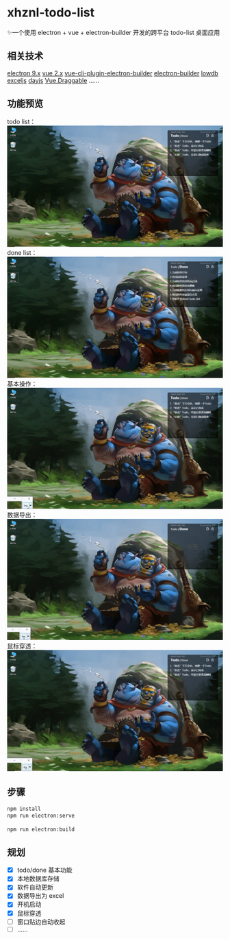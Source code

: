# xhznl-todo-list

:sparkles:一个使用 electron + vue + electron-builder 开发的跨平台 todo-list 桌面应用

## 相关技术

[electron 9.x](https://github.com/electron/electron)
[vue 2.x](https://github.com/vuejs/vue)
[vue-cli-plugin-electron-builder](https://github.com/nklayman/vue-cli-plugin-electron-builder)
[electron-builder](https://github.com/electron-userland/electron-builder)
[lowdb](https://github.com/typicode/lowdb)
[exceljs](https://github.com/exceljs/exceljs)
[dayjs](https://github.com/iamkun/dayjs)
[Vue.Draggable](https://github.com/SortableJS/Vue.Draggable)
......

## 功能预览

todo list：
![1.png](/resources/1.png)
done list：
![2.png](/resources/2.png)
基本操作：
![3.gif](/resources/3.gif)
数据导出：
![4.gif](/resources/4.gif)
鼠标穿透：
![5.gif](/resources/5.gif)

## 步骤

```
npm install
npm run electron:serve

npm run electron:build
```

## 规划

- [x] todo/done 基本功能
- [x] 本地数据库存储
- [x] 软件自动更新
- [x] 数据导出为 excel
- [x] 开机启动
- [x] 鼠标穿透
- [ ] 窗口贴边自动收起
- [ ] ......
